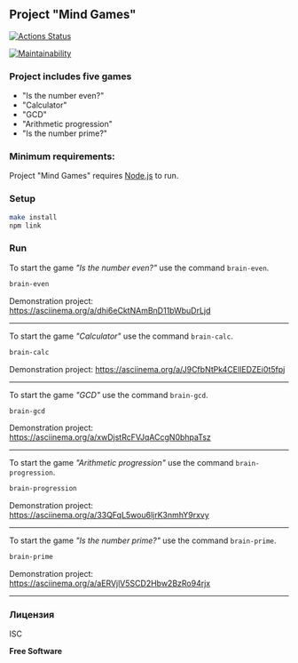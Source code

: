 ## Project "Mind Games"

[![Actions Status](https://github.com/Svetlenkaja/frontend-project-44/actions/workflows/hexlet-check.yml/badge.svg)](https://github.com/Svetlenkaja/frontend-project-44/actions)

[![Maintainability](https://api.codeclimate.com/v1/badges/02fff497071c52e4e9bc/maintainability)](https://codeclimate.com/github/Svetlenkaja/frontend-project-44/maintainability)


### Project includes five games
- "Is the number even?"
- "Calculator"
- "GCD"
- "Arithmetic progression"
- "Is the number prime?"


### Minimum requirements:

Project "Mind Games" requires [Node.js](https://nodejs.org/) to run.

### Setup 

```sh
make install
npm link
```

### Run
To start the game _"Is the number even?"_  use the command `brain-even`. 

```sh
brain-even
```
Demonstration project: https://asciinema.org/a/dhi6eCktNAmBnD11bWbuDrLjd
___


To start the game _"Calculator"_  use the command `brain-calc`. 

``` sh
brain-calc
```
Demonstration project: https://asciinema.org/a/J9CfbNtPk4CEIlEDZEi0t5fpj
___

To start the game _"GCD"_  use the command `brain-gcd`.

``` sh
brain-gcd
```
Demonstration project: https://asciinema.org/a/xwDjstRcFVJqACcgN0bhpaTsz
___

To start the game _"Arithmetic progression"_  use the command `brain-progression`. 

``` sh 
brain-progression
```
Demonstration project: https://asciinema.org/a/33QFqL5wou6ljrK3nmhY9rxvy
___


To start the game _"Is the number prime?"_  use the command `brain-prime`. 

``` sh
brain-prime
```

Demonstration project:  https://asciinema.org/a/aERVjlV5SCD2Hbw2BzRo94rjx
___

### Лицензия

ISC

**Free Software**

